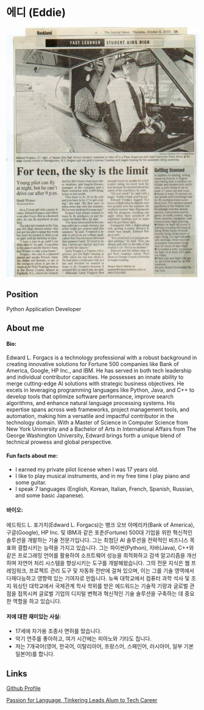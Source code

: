 # 에디 (Eddie)

![메인 이미지](/assets/software/eddie.jpg)

## Position

Python Application Developer

## About me

#### Bio:

Edward L. Forgacs is a technology professional with a robust background in
creating innovative solutions for Fortune 500 companies like Bank of America,
Google, HP Inc., and IBM. He has served in both tech leadership and individual
contributor capacities. He possesses an innate ability to merge cutting-edge AI
solutions with strategic business objectives. He excels in leveraging
programming languages like Python, Java, and C++ to develop tools that optimize
software performance, improve search algorithms, and enhance natural language
processing systems. His expertise spans across web frameworks, project
management tools, and automation, making him a versatile and impactful
contributor in the technology domain. With a Master of Science in Computer
Science from New York University and a Bachelor of Arts in International
Affairs from The George Washington University, Edward brings forth a unique
blend of technical prowess and global perspective.

#### Fun facts about me:

- I earned my private pilot license when I was 17 years old.
- I like to play musical instruments, and in my free time I play piano and some
  guitar.
- I speak 7 languages (English, Korean, Italian, French, Spanish, Russian, and
  some basic Japanese).

#### 바이오:

에드워드 L. 포가치(Edward L. Forgacs)는 뱅크 오브 아메리카(Bank of America), 구글(Google), HP
Inc. 및 IBM과 같은 포춘(Fortune) 500대 기업을 위한 혁신적인 솔루션을 개발하는 기술 전문가입니다. 그는 최첨단 AI 솔루션을
전략적인 비즈니스 목표와 결합시키는 능력을 가지고 있습니다. 그는 파이썬(Python), 자바(Java), C++와 같은 프로그래밍 언어를
활용하여 소프트웨어 성능을 최적화하고 검색 알고리즘을 개선하며 자연어 처리 시스템을 향상시키는 도구를 개발해왔습니다. 그의 전문 지식은 웹
프레임워크, 프로젝트 관리 도구 및 자동화 전반에 걸쳐 있으며, 이는 그를 기술 영역에서 다재다능하고 영향력 있는 기여자로 만듭니다. 뉴욕
대학교에서 컴퓨터 과학 석사 및 조지 워싱턴 대학교에서 국제관계 학사 학위를 받은 에드워드는 기술적 기량과 글로벌 관점을 접목시켜 글로벌
기업의 디지털 변혁과 혁신적인 기술 솔루션을 구축하는 데 중요한 역할을 하고 있습니다.

#### 저에 대한 재미있는 사실:

- 17세에 자가용 조종사 면허를 땄습니다.
- 악기 연주를 좋아하고, 여가 시간에는 피아노와 기타도 칩니다.
- 저는 7개국어(영어, 한국어, 이탈리아어, 프랑스어, 스페인어, 러시아어, 일부 기본 일본어)를 합니다.

## Links

[Github Profile](https://github.com/eforgacs)

[Passion for Language, Tinkering Leads Alum to Tech Career](https://blogs.socsd.org/tzhs/2019/10/22/passion-for-language-tinkering-leads-alum-to-tech-career/)